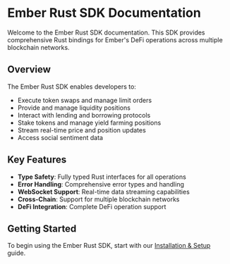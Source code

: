 # Ember Rust SDK Documentation

Welcome to the Ember Rust SDK documentation. This SDK provides comprehensive Rust bindings for Ember's DeFi operations across multiple blockchain networks.

## Overview

The Ember Rust SDK enables developers to:
- Execute token swaps and manage limit orders
- Provide and manage liquidity positions
- Interact with lending and borrowing protocols
- Stake tokens and manage yield farming positions
- Stream real-time price and position updates
- Access social sentiment data

## Key Features

- **Type Safety**: Fully typed Rust interfaces for all operations
- **Error Handling**: Comprehensive error types and handling
- **WebSocket Support**: Real-time data streaming capabilities
- **Cross-Chain**: Support for multiple blockchain networks
- **DeFi Integration**: Complete DeFi operation support

## Getting Started

To begin using the Ember Rust SDK, start with our [Installation & Setup](getting-started/installation.md) guide. 